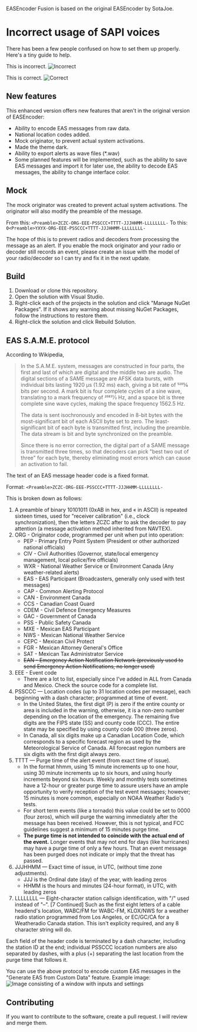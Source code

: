 EASEncoder Fusion is based on the original EASEncoder by SotaJoe.

# Incorrect usage of SAPI voices
There has been a few people confused on how to set them up properly. Here's a tiny guide to help.

This is incorrect.
![Incorrect](https://github.com/gadielisawesome/EASEncoderFusion/assets/51249136/d3f5797d-d398-4189-8edd-027a6ba3a8ee)

This is correct.
![Correct](https://github.com/gadielisawesome/EASEncoderFusion/assets/51249136/b64776c0-eab1-4a70-8f2f-b1204f70c15e)

## New features
This enhanced version offers new features that aren't in the original version of EASEncoder:
* Ability to encode EAS messages from raw data.
* National location codes added.
* Mock originator, to prevent actual system activations.
* Made the theme dark.
* Ability to export alerts as wave files (*.wav)
* Some planned features will be implemented, such as the ability to save EAS messages and import it for later use, the ability to decode EAS messages, the ability to change interface color.

## Mock
The mock originator was created to prevent actual system activations.
The originator will also modify the preamble of the message.

From this: `<Preamble>ZCZC-ORG-EEE-PSSCCC+TTTT-JJJHHMM-LLLLLLLL-` 
To this: `0<Preamble>YXYX-ORG-EEE-PSSCCC+TTTT-JJJHHMM-LLLLLLLL-`

The hope of this is to prevent radios and decoders from processing the message as an alert.
If you enable the mock originator and your radio or decoder still records an event, please create an issue with the model of your radio/decoder so I can try and fix it in the next update.

## Build
1. Download or clone this repository.
2. Open the solution with Visual Studio.
3. Right-click each of the projects in the solution and click "Manage NuGet Packages". If it shows any warning about missing NuGet Packages, follow the instructions to restore them.
4. Right-click the solution and click Rebuild Solution.

## EAS S.A.M.E. protocol
According to Wikipedia,
> In the S.A.M.E. system, messages are constructed in four parts, the first and last of which are digital and the middle two are audio. The digital sections of a SAME message are AFSK data bursts, with individual bits lasting 1920 μs (1.92 ms) each, giving a bit rate of 5205⁄6 bits per second. A mark bit is four complete cycles of a sine wave, translating to a mark frequency of 20831⁄3 Hz, and a space bit is three complete sine wave cycles, making the space frequency 1562.5 Hz.
>
> The data is sent isochronously and encoded in 8-bit bytes with the most-significant bit of each ASCII byte set to zero. The least-significant bit of each byte is transmitted first, including the preamble. The data stream is bit and byte synchronized on the preamble.
>
> Since there is no error correction, the digital part of a SAME message is transmitted three times, so that decoders can pick "best two out of three" for each byte, thereby eliminating most errors which can cause an activation to fail.

The text of an EAS message header code is a fixed format.

Format: `<Preamble>ZCZC-ORG-EEE-PSSCCC+TTTT-JJJHHMM-LLLLLLLL-`

This is broken down as follows:
1. A preamble of binary 10101011 (0xAB in hex, and « in ASCII) is repeated sixteen times, used for "receiver calibration" (i.e., clock synchronization), then the letters ZCZC after to ask the decoder to pay attention (a message activation method inherited from NAVTEX).
2. ORG - Originator code, programmed per unit when put into operation:
    * PEP - Primary Entry Point System (President or other authorized national officials)
    * CIV - Civil Authorities (Governor, state/local emergency management, local police/fire officials)
    * WXR - National Weather Service or Environment Canada (Any weather-related alerts)
    * EAS - EAS Participant (Broadcasters, generally only used with test messages)
    * CAP - Common Alerting Protocol
    * CAN - Environment Canada
    * CCS - Canadian Coast Guard
    * CDEM - Civil Defence Emergency Measures
    * GAC - Government of Canada
    * PSS - Public Safety Canada
    * MXE - Mexican EAS Participant
    * NWS - Mexican National Weather Service
    * CEPC - Mexican Civil Protect
    * FGR - Mexican Attorney General's Office
    * SAT - Mexican Tax Administrator Service
    * ~~EAN - Emergency Action Notification Network (previously used to send Emergency Action Notifications, no longer used)~~
3. EEE - Event code
    * There are a lot to list, especially since I've added in ALL from Canada and Mexico. Check the source code for a complete list.
4. PSSCCC — Location codes (up to 31 location codes per message), each beginning with a dash character; programmed at time of event.
    * In the United States, the first digit (P) is zero if the entire county or area is included in the warning, otherwise, it is a non-zero number depending on the location of the emergency. The remaining five digits are the FIPS state (SS) and county code (CCC). The entire state may be specified by using county code 000 (three zeros).
    * In Canada, all six digits make up a Canadian Location Code, which corresponds to a specific forecast region as used by the Meteorological Service of Canada. All forecast region numbers are six digits with the first digit always zero.
5. TTTT — Purge time of the alert event (from exact time of issue).
    * In the format hhmm, using 15 minute increments up to one hour, using 30 minute increments up to six hours, and using hourly increments beyond six hours. Weekly and monthly tests sometimes have a 12-hour or greater purge time to assure users have an ample opportunity to verify reception of the test event messages; however; 15 minutes is more common, especially on NOAA Weather Radio's tests.
    * For short term events (like a tornado) this value could be set to 0000 (four zeros), which will purge the warning immediately after the message has been received. However, this is not typical, and FCC guidelines suggest a minimum of 15 minutes purge time.
    * **The purge time is not intended to coincide with the actual end of the event.** Longer events that may not end for days (like hurricanes) may have a purge time of only a few hours. That an event message has been purged does not indicate or imply that the threat has passed.
6. JJJHHMM — Exact time of issue, in UTC, (without time zone adjustments).
    * JJJ is the Ordinal date (day) of the year, with leading zeros
    * HHMM is the hours and minutes (24-hour format), in UTC, with leading zeros
7. LLLLLLLL — Eight-character station callsign identification, with "/" used instead of "–".
[7 Continued] Such as the first eight letters of a cable headend's location, WABC/FM for WABC-FM, KLOX/NWS for a weather radio station programmed from Los Angeles, or EC/GC/CA for a Weatheradio Canada station. This isn't explicity required, and any 8 character string will do.

Each field of the header code is terminated by a dash character, including the station ID at the end; individual PSSCCC location numbers are also separated by dashes, with a plus (+) separating the last location from the purge time that follows it.

You can use the above protocol to encode custom EAS messages in the "Generate EAS from Custom Data" feature. Example image:
![Image consisting of a window with inputs and settings](https://github.com/gadielisawesome/EASEncoderFusion/assets/51249136/0b10359c-7c69-4d4b-8ff4-df360aeb3c92)


## Contributing
If you want to contribute to the software, create a pull request. I will review and merge them.
